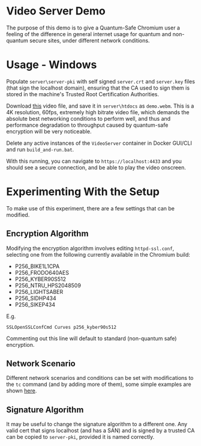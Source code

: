 # Video Server Demo

The purpose of this demo is to give a Quantum-Safe Chromium user a feeling of the difference in general internet usage for quantum and non-quantum secure sites, under different network conditions.

# Usage - Windows

Populate `server\server-pki` with self signed `server.crt` and `server.key` files (that sign the localhost domain), ensuring that the CA used to sign them is stored in the machine's Trusted Root Certification Authorities.

Download [this](https://commons.wikimedia.org/wiki/File:Big_Buck_Bunny_4K.webm) video file, and save it in `server\htdocs` as `demo.webm`. This is a 4K resolution, 60fps, extremely high bitrate video file, which demands the absolute best networking conditions to perform well, and thus and performance degradation to throughput caused by quantum-safe encryption will be very noticeable.

Delete any active instances of the `VideoServer` container in Docker GUI/CLI and run `build_and-run.bat`.

With this running, you can navigate to `https://localhost:4433` and you should see a secure connection, and be able to play the video onscreen.

# Experimenting With the Setup

To make use of this experiment, there are a few settings that can be modified.

## Encryption Algorithm

Modifying the encryption algorithm involves editing `httpd-ssl.conf`, selecting one from the following currently available in the Chromium build:

* P256_BIKE1L1CPA
* P256_FRODO640AES
* P256_KYBER90S512
* P256_NTRU_HPS2048509
* P256_LIGHTSABER
* P256_SIDHP434
* P256_SIKEP434

E.g.

```
SSLOpenSSLConfCmd Curves p256_kyber90s512
```

Commenting out this line will default to standard (non-quantum safe) encryption.

## Network Scenario

Different network scenarios and conditions can be set with modifications to the `tc` command (and by adding more of them), some simple examples are shown [here](https://www.badunetworks.com/9-sets-of-sample-tc-commands-to-simulate-common-network-scenarios/).

## Signature Algorithm

It may be useful to change the signature algorithm to a different one. Any valid cert that signs localhost (and has a SAN) and is signed by a trusted CA can be copied to `server-pki`, provided it is named correctly.
